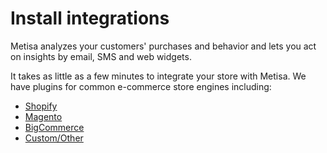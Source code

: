 # Install integrations

Metisa analyzes your customers' purchases and behavior and lets you act on insights by email, SMS and web widgets.

It takes as little as a few minutes to integrate your store with Metisa. We have plugins for common e-commerce store engines including:

* [Shopify](integrations/shopify.md)
* [Magento](integrations/magento.md)
* [BigCommerce](integrations/bigcommerce.md)
* [Custom/Other](integrations/custom.md)
